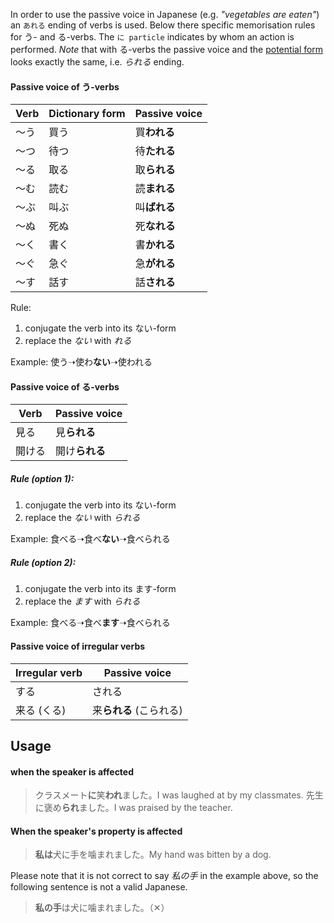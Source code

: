In order to use the passive voice in Japanese (e.g. *"vegetables are eaten"*) an `あれる` ending of verbs is used. Below there specific memorisation rules for う- and る-verbs.
The `に particle` indicates by whom an action is performed.
*Note* that with る-verbs the passive voice and the [potential form](97) looks exactly the same, i.e. *られる* ending.

#### Passive voice of う-verbs
|Verb|Dictionary form|Passive voice|
|-|-|-|
|～う|買う|買**われる**|
|～つ|待つ|待**たれる**|
|～る|取る|取**られる**|
|～む|読む|読**まれる**|
|～ぶ|叫ぶ|叫**ばれる**|
|～ぬ|死ぬ|死**なれる**|
|～く|書く|書**かれる**|
|～ぐ|急ぐ|急**がれる**|
|～す|話す|話**される**|

Rule:
1) conjugate the verb into its ない-form
2) replace the *ない* with *れる*

Example: 使う➝使わ**ない**➝使われる

#### Passive voice of る-verbs
|Verb|Passive voice|
|-|-|
|見る|見**られる**|
|開ける|開け**られる**|

##### Rule (option 1):
1) conjugate the verb into its ない-form
2) replace the *ない* with *られる*

Example: 食べる➝食べ**ない**➝食べられる

##### Rule (option 2):
1) conjugate the verb into its ます-form
2) replace the *ます* with *られる*

Example: 食べる➝食べ**ます**➝食べられる

#### Passive voice of irregular verbs
|Irregular verb|Passive voice|
|-|-|
|する|される|
|来る (くる)|来**られる** (こられる)|

## Usage
#### when the speaker is affected
>クラスメート**に**笑**われ**ました。I was laughed at by my classmates.
>先生に褒め**られ**ました。I was praised by the teacher.

#### When the speaker's property is affected
>**私は**犬に手を噛まれました。My hand was bitten by a dog.

Please note that it is not correct to say *私の手* in the example above, so the following sentence is not a valid Japanese.
>**私の手**は犬に噛まれました。（✕）